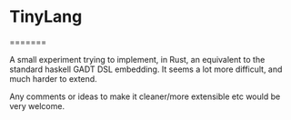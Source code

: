 # TinyLang

=======

A small experiment trying to implement, in Rust, an equivalent to the standard haskell GADT DSL embedding. It seems a lot more difficult, and much harder to extend.

Any comments or ideas to make it cleaner/more extensible etc would be very welcome.